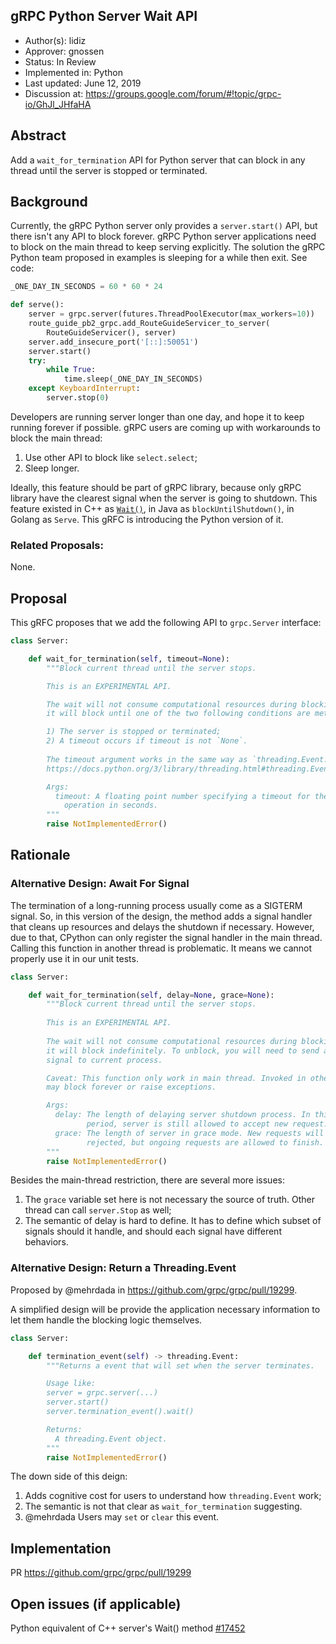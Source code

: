 gRPC Python Server Wait API
----
* Author(s): lidiz
* Approver: gnossen
* Status: In Review
* Implemented in: Python
* Last updated: June 12, 2019
* Discussion at: https://groups.google.com/forum/#!topic/grpc-io/GhJl_JHfaHA

## Abstract

Add a `wait_for_termination` API for Python server that can block in any thread
until the server is stopped or terminated.

## Background

Currently, the gRPC Python server only provides a `server.start()` API, but
there isn't any API to block forever. gRPC Python server applications need to
block on the main thread to keep serving explicitly. The solution the gRPC
Python team proposed in examples is sleeping for a while then exit. See code:

```Python
_ONE_DAY_IN_SECONDS = 60 * 60 * 24

def serve():
    server = grpc.server(futures.ThreadPoolExecutor(max_workers=10))
    route_guide_pb2_grpc.add_RouteGuideServicer_to_server(
        RouteGuideServicer(), server)
    server.add_insecure_port('[::]:50051')
    server.start()
    try:
        while True:
            time.sleep(_ONE_DAY_IN_SECONDS)
    except KeyboardInterrupt:
        server.stop(0)
```

Developers are running server longer than one day, and hope it to keep running
forever if possible. gRPC users are coming up with workarounds to block the main
thread:

1) Use other API to block like `select.select`;
2) Sleep longer.

Ideally, this feature should be part of gRPC library, because only gRPC library
have the clearest signal when the server is going to shutdown. This feature
existed in C++ as
[`Wait()`](https://grpc.github.io/grpc/cpp/classgrpc_1_1_server_interface.html#ac36477b6a7593a4e4608c7eb712b0d70),
in Java as `blockUntilShutdown()`, in Golang as `Serve`. This gRFC is
introducing the Python version of it.

### Related Proposals: 

None.

## Proposal

This gRFC proposes that we add the following API to `grpc.Server` interface:

```Python
class Server:

    def wait_for_termination(self, timeout=None):
        """Block current thread until the server stops.

        This is an EXPERIMENTAL API.

        The wait will not consume computational resources during blocking, and
        it will block until one of the two following conditions are met:

        1) The server is stopped or terminated;
        2) A timeout occurs if timeout is not `None`.
        
        The timeout argument works in the same way as `threading.Event.wait()`.
        https://docs.python.org/3/library/threading.html#threading.Event.wait

        Args:
          timeout: A floating point number specifying a timeout for the
            operation in seconds.
        """
        raise NotImplementedError()
```

## Rationale

### Alternative Design: Await For Signal

The termination of a long-running process usually come as a SIGTERM signal. So,
in this version of the design, the method adds a signal handler that cleans up
resources and delays the shutdown if necessary. However, due to that, CPython
can only register the signal handler in the main thread. Calling this function
in another thread is problematic. It means we cannot properly use it in our unit
tests.

```Python
class Server:

    def wait_for_termination(self, delay=None, grace=None):
        """Block current thread until the server stops.
        
        This is an EXPERIMENTAL API.
        
        The wait will not consume computational resources during blocking, and
        it will block indefinitely. To unblock, you will need to send a SIGTERM
        signal to current process.

        Caveat: This function only work in main thread. Invoked in other thread
        may block forever or raise exceptions.

        Args:
          delay: The length of delaying server shutdown process. In this
                 period, server is still allowed to accept new request.
          grace: The length of server in grace mode. New requests will be
                 rejected, but ongoing requests are allowed to finish.
        """
        raise NotImplementedError()
```

Besides the main-thread restriction, there are several more issues:

1) The `grace` variable set here is not necessary the source of truth. Other
   thread can call `server.Stop` as well;
2) The semantic of delay is hard to define. It has to define which subset of
   signals should it handle, and should each signal have different behaviors.

### Alternative Design: Return a Threading.Event

Proposed by @mehrdada in https://github.com/grpc/grpc/pull/19299.

A simplified design will be provide the application necessary information to
let them handle the blocking logic themselves.

```Python
class Server:

    def termination_event(self) -> threading.Event:
        """Returns a event that will set when the server terminates.

        Usage like:
        server = grpc.server(...)
        server.start()
        server.termination_event().wait()

        Returns:
          A threading.Event object.
        """
        raise NotImplementedError()
```

The down side of this deign:
1) Adds cognitive cost for users to understand how `threading.Event` work;
2) The semantic is not that clear as `wait_for_termination` suggesting.
3) @mehrdada Users may `set` or `clear` this event.

## Implementation

PR https://github.com/grpc/grpc/pull/19299

## Open issues (if applicable)

Python equivalent of C++ server's Wait() method
[#17452](https://github.com/grpc/grpc/issues/17452)
